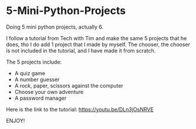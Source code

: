 # 5-Mini-Python-Projects
Doing 5 mini python projects, actually 6.

I follow a tutorial from Tech with Tim and make the same 5 projects that he does, tho I do add 1 project that I made by myself. The chooser, the chooser is not included in the tutorial, and I have made it from scratch.

The 5 projects include:
- A quiz game
- A number guesser
- A rock, paper, scissors against the computer
- Choose your own adventure
- A password manager

Here is the link to the tutorial: https://youtu.be/DLn3jOsNRVE

ENJOY!
 
